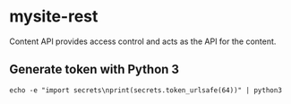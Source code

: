 # mysite-rest

Content API provides access control and acts as the API for the content.

## Generate token with Python 3

````
echo -e "import secrets\nprint(secrets.token_urlsafe(64))" | python3
````
